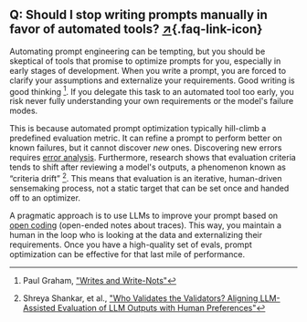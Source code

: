 ## Q: Should I stop writing prompts manually in favor of automated tools? [↗](/blog/posts/evals-faq/should-i-stop-writing-prompts-manually-in-favor-of-automated-tools.html){.faq-link-icon}

Automating prompt engineering can be tempting, but you should be skeptical of tools that promise to optimize prompts for you, especially in  early stages of development. When you write a prompt, you are forced to clarify your assumptions and externalize your requirements. Good writing is good thinking [^2].  If you delegate this task to an automated tool too early, you risk never fully understanding your own requirements or the model's failure modes.

This is because automated prompt optimization typically hill-climb a predefined evaluation metric. It can refine a prompt to perform better on known failures, but it cannot discover *new* ones. Discovering new errors requires [error analysis](/blog/posts/evals-faq/why-is-error-analysis-so-important-in-llm-evals-and-how-is-it-performed.html). Furthermore, research shows that evaluation criteria tends to shift after reviewing a model's outputs, a phenomenon known as “criteria drift” [^3]. This means that evaluation is an iterative, human-driven sensemaking process, not a static target that can be set once and handed off to an optimizer.

A pragmatic approach is to use LLMs to improve your prompt based on [open coding](/blog/posts/evals-faq/why-is-error-analysis-so-important-in-llm-evals-and-how-is-it-performed.html) (open-ended notes about traces). This way, you maintain a human in the loop who is looking at the data and externalizing their requirements. Once you have a high-quality set of evals, prompt optimization can be effective for that last mile of performance.

[^2]: Paul Graham, ["Writes and Write-Nots"](https://paulgraham.com/writes.html)
[^3]: Shreya Shankar, et al., ["Who Validates the Validators? Aligning LLM-Assisted Evaluation of LLM Outputs with Human Preferences"](https://arxiv.org/abs/2404.12272)